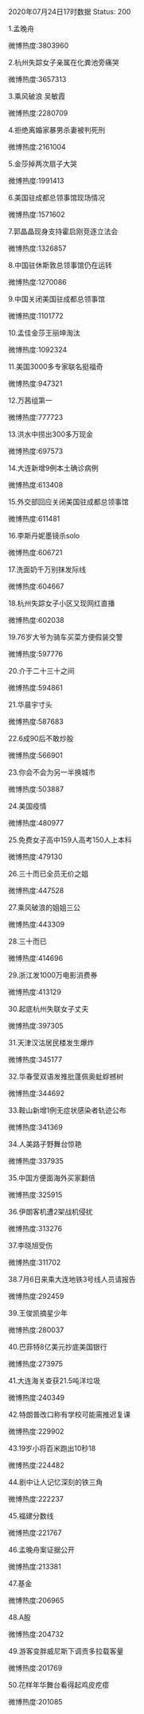 2020年07月24日17时数据
Status: 200

1.孟晚舟

微博热度:3803960

2.杭州失踪女子亲属在化粪池旁痛哭

微博热度:3657313

3.乘风破浪 吴敏霞

微博热度:2280709

4.拒绝离婚家暴男杀妻被判死刑

微博热度:2161004

5.金莎掉两次扇子大哭

微博热度:1991413

6.美国驻成都总领事馆现场情况

微博热度:1571602

7.郭晶晶现身支持霍启刚竞逐立法会

微博热度:1326857

8.中国驻休斯敦总领事馆仍在运转

微博热度:1270086

9.中国关闭美国驻成都总领事馆

微博热度:1101772

10.孟佳金莎王丽坤淘汰

微博热度:1092324

11.美国3000多专家联名挺福奇

微博热度:947321

12.万茜组第一

微博热度:777723

13.洪水中捞出300多万现金

微博热度:697573

14.大连新增9例本土确诊病例

微博热度:613408

15.外交部回应关闭美国驻成都总领事馆

微博热度:611481

16.李斯丹妮墨镜杀solo

微博热度:606721

17.洗面奶千万别抹发际线

微博热度:604667

18.杭州失踪女子小区又现网红直播

微博热度:602038

19.76岁大爷为骑车买菜方便假装交警

微博热度:597776

20.介于二十三十之间

微博热度:594861

21.华晨宇寸头

微博热度:587683

22.6成90后不敢炒股

微博热度:566901

23.你会不会为另一半换城市

微博热度:503887

24.美国疫情

微博热度:480977

25.免费女子高中159人高考150人上本科

微博热度:479130

26.三十而已全员无价之姐

微博热度:447528

27.乘风破浪的姐姐三公

微博热度:443309

28.三十而已

微博热度:414696

29.浙江发1000万电影消费券

微博热度:413129

30.起底杭州失联女子丈夫

微博热度:397305

31.天津汉沽居民楼发生爆炸

微博热度:345177

32.华春莹双语发推批蓬佩奥蚍蜉撼树

微博热度:344692

33.鞍山新增1例无症状感染者轨迹公布

微博热度:341369

34.人美路子野舞台惊艳

微博热度:337935

35.中国方便面海外买家翻倍

微博热度:325915

36.伊朗客机遭2架战机侵扰

微博热度:313276

37.李晓旭受伤

微博热度:311702

38.7月6日来乘大连地铁3号线人员请报告

微博热度:292459

39.王俊凯摘星少年

微博热度:280037

40.巴菲特8亿美元抄底美国银行

微博热度:273975

41.大连海关查获21.5吨洋垃圾

微博热度:240349

42.特朗普改口称有学校可能需推迟复课

微博热度:229902

43.19岁小将百米跑出10秒18

微博热度:224482

44.剧中让人记忆深刻的铁三角

微博热度:222237

45.福建分数线

微博热度:221767

46.孟晚舟案证据公开

微博热度:213381

47.基金

微博热度:206965

48.A股

微博热度:204732

49.游客变胖威尼斯下调贡多拉载客量

微博热度:201769

50.花样年华舞台看得起鸡皮疙瘩

微博热度:201085

